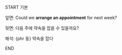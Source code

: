 START
기본

앞면:
Could we **arrange an appointment** for next week?

뒷면:
다음 주에 약속을 잡을 수 있을까요?

해석:
{phr 동} 약속을 잡다
<!--ID: 1743583218142-->
END